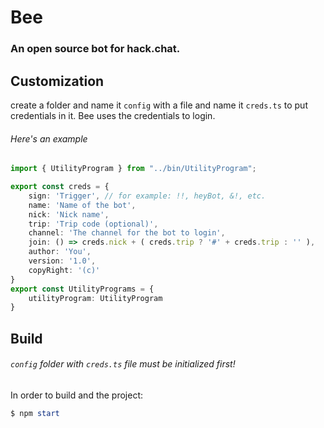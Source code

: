 # Bee

### An open source bot for hack.chat.

## Customization

create a folder and name it `config` with a file and name it `creds.ts` to put credentials in it. 
Bee uses the credentials to login.

###### Here's an example

```TypeScript
import { UtilityProgram } from "../bin/UtilityProgram";

export const creds = {
    sign: 'Trigger', // for example: !!, heyBot, &!, etc.
    name: 'Name of the bot',
    nick: 'Nick name',
    trip: 'Trip code (optional)',
    channel: 'The channel for the bot to login',
    join: () => creds.nick + ( creds.trip ? '#' + creds.trip : '' ),
    author: 'You',
    version: '1.0',
    copyRight: '(c)'
}
export const UtilityPrograms = {
    utilityProgram: UtilityProgram
}
```

## Build
###### `config` folder with `creds.ts` file must be initialized first! 
In order to build and the project:
```powershell 
$ npm start
```

